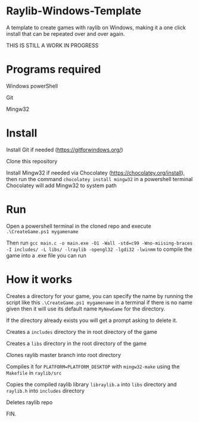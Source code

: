 # Raylib-Windows-Template
A template to create games with raylib on Windows, making it a one click install that can be repeated over and over again.

THIS IS STILL A WORK IN PROGRESS

# Programs required
Windows powerShell

Git

Mingw32 

# Install
Install Git if needed (https://gitforwindows.org/)

Clone this repository

Install Mingw32 if needed via Chocolatey (https://chocolatey.org/install), then run the command `chocolatey install mingw32` in a powershell terminal
Chocolatey will add Mingw32 to system path 

# Run
Open a powershell terminal in the cloned repo and execute `.\CreateGame.ps1 mygamename`

Then run `gcc main.c -o main.exe -O1 -Wall -std=c99 -Wno-miising-braces -I includes/ -L libs/ -lraylib -opengl32 -lgdi32 -lwinmm` to compile the game into a .exe file you can run

# How it works
Creates a directory for your game, you can specify the name by running the script like this `.\CreateGame.ps1 mygamename` in a terminal
if there is no name given then it will use its default name `MyNewGame` for the directory.

If the directory already exists you will get a prompt asking to delete it.

Creates a `includes` directory the in root directory of the game

Creates a `libs` directory in the root directory of the game

Clones raylib master branch into root directory 

Compiles it for `PLATFORM=PLATFORM_DESKTOP` with `mingw32-make` using the `Makefile` in `raylib/src`

Copies the compiled raylib library `libraylib.a` into `libs` directory and `raylib.h` into `includes` directory

Deletes raylib repo

FIN. 

